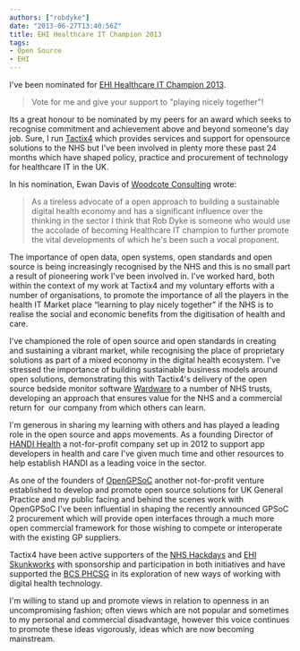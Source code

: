 ```yaml
---
authors: ["robdyke"]
date: "2013-06-27T13:40:56Z"
title: EHI Healthcare IT Champion 2013
tags:
- Open Source
- EHI
---
```

I've been nominated for [EHI Healthcare IT Champion 2013](http://www.ehi.co.uk/news/EHI/8688/vote-for-your-healthcare-it-champion).

> Vote for me and give your support to "playing nicely together"!

Its a great honour to be nominated by my peers for an award which seeks to recognise commitment and achievement above and beyond someone's day job. Sure, I run [Tactix4](http://www.tactix4.com/) which provides services and support for opensource solutions to the NHS but I've been involved in plenty more these past 24 months which have shaped policy, practice and procurement of technology for healthcare IT in the UK.

In his nomination, Ewan Davis of [Woodcote Consulting](http://www.woodcote-consulting.com/) wrote:

> As a tireless advocate of a open approach to building a sustainable digital health economy and has a significant influence over the thinking in the sector I think that Rob Dyke is someone who would use the accolade of becoming Healthcare IT champion to further promote the vital developments of which he's been such a vocal proponent.

The importance of open data, open systems, open standards and open source is being increasingly recognised by the NHS and this is no small part a result of pioneering work I've been involved in. I've worked hard, both within the context of my work at Tactix4 and my voluntary efforts with a number of organisations, to promote the importance of all the players in the health IT Market place “learning to play nicely together” if the NHS is to realise the social and economic benefits from the digitisation of health and care.

I've championed the role of open source and open standards in creating and sustaining a vibrant market, while recognising the place of proprietary solutions as part of a mixed economy in the digital health ecosystem. I've stressed the importance of building sustainable business models around open solutions, demonstrating this with Tactix4's delivery of the open source bedside monitor software [Wardware](http://wardware.co.uk/) to a number of NHS trusts, developing an approach that ensures value for the NHS and a commercial return for  our company from which others can learn.

I'm generous in sharing my learning with others and has played a leading role in the open source and apps movements. As a founding Director of [HANDI Health](http://handihealth.org/) a not-for-profit company set up in 2012 to support app developers in health and care I've given much time and other resources to help establish HANDI as a leading voice in the sector.

As one of the founders of [OpenGPSoC](http://www.opengpsoc.org/) another not-for-profit venture established to develop and promote open source solutions for UK General Practice and my public facing and behind the scenes work with OpenGPSoC I've been influential in shaping the recently announced GPSoC 2 procurement which will provide open interfaces through a much more open commercial framework for those wishing to compete or interoperate with the existing GP suppliers.

Tactix4 have been active supporters of the [NHS Hackdays](http://nhshackday.com/) and [EHI Skunkworks](http://www.ehi.co.uk/news/EHI/8180/skunkworks-opens-up-it-for-debate) with sponsorship and participation in both initiatives and have supported the [BCS PHCSG](http://www.phcsg.org/) in its exploration of new ways of working with digital health technology.

I'm willing to stand up and promote views in relation to openness in an uncompromising fashion; often views which are not popular and sometimes to my personal and commercial disadvantage, however this voice continues to promote these ideas vigorously, ideas which are now becoming mainstream.
